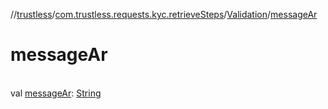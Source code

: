 //[trustless](../../../index.md)/[com.trustless.requests.kyc.retrieveSteps](../index.md)/[Validation](index.md)/[messageAr](message-ar.md)

# messageAr

\
val [messageAr](message-ar.md): [String](https://kotlinlang.org/api/latest/jvm/stdlib/kotlin/-string/index.html)
